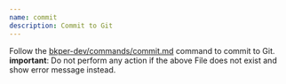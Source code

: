 ```yaml
---
name: commit
description: Commit to Git
---
```


Follow the [bkper-dev/commands/commit.md](../../../bkper-dev/.claude/commands/commit.md) command to commit to Git.
**important**: Do not perform any action if the above File does not exist and show error message instead.